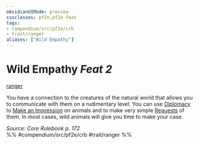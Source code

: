 ```yaml
---
obsidianUIMode: preview
cssclasses: pf2e,pf2e-feat
tags:
- compendium/src/pf2e/crb
- trait/ranger
aliases: ["Wild Empathy"]
---
```

# Wild Empathy  *Feat 2*  
[ranger](rules/traits/ranger.md "Ranger Class Trait")  


You have a connection to the creatures of the natural world that allows you to communicate with them on a rudimentary level. You can use [Diplomacy](compendium/skills.md#Diplomacy) to [Make an Impression](rules/actions/make-an-impression.md) on animals and to make very simple [Requests](rules/actions/request.md) of them. In most cases, wild animals will give you time to make your case.

*Source: Core Rulebook p. 172*  
%% #compendium/src/pf2e/crb #trait/ranger %%